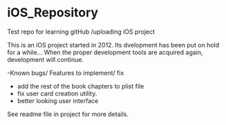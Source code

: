 iOS_Repository
==============
Test repo for learning gitHub /uploading iOS project

This is an iOS project started in 2012. Its dvelopment has been put on hold for a while...
When the proper development tools are acquired again, development will continue. 

-Known bugs/ Features to implement/ fix
 - add the rest of the book chapters to plist file
- fix user card creation utility. 
- better looking user interface

See readme file in project for more details. 

